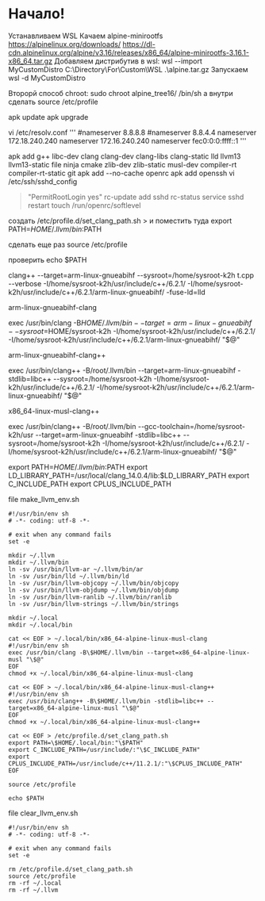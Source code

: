 
# Начало!
Устанавливаем WSL
Качаем alpine-minirootfs
https://alpinelinux.org/downloads/
https://dl-cdn.alpinelinux.org/alpine/v3.16/releases/x86_64/alpine-minirootfs-3.16.1-x86_64.tar.gz
Добавляем дистрибутив в wsl:
wsl --import MyCustomDistro C:\Directory\For\Custom\WSL .\alpine.tar.gz
Запускаем
wsl -d MyCustomDistro

Второрй способ chroot:
sudo chroot alpine_tree16/ /bin/sh
а внутри сделать
source /etc/profile

apk update
apk upgrade

vi /etc/resolv.conf
'''
#nameserver 8.8.8.8
#nameserver 8.8.4.4
nameserver 172.18.240.240
nameserver 172.16.240.240
nameserver fec0:0:0:ffff::1
'''

apk add g++ libc-dev clang clang-dev clang-libs clang-static lld llvm13 llvm13-static file ninja cmake zlib-dev zlib-static musl-dev compiler-rt compiler-rt-static git 
apk add --no-cache openrc
apk add openssh
vi /etc/ssh/sshd_config 
>  "PermitRootLogin yes"
rc-update add sshd
rc-status
service sshd restart
touch /run/openrc/softlevel
 
 


создать
/etc/profile.d/set_clang_path.sh >
и поместить туда
export PATH=$HOME/.llvm/bin:$PATH

сделать еще раз 
source /etc/profile

проверить
echo $PATH




clang++ --target=arm-linux-gnueabihf --sysroot=/home/sysroot-k2h t.cpp --verbose -I/home/sysroot-k2h/usr/include/c++/6.2.1/ -I/home/sysroot-k2h/usr/include/c++/6.2.1/arm-linux-gnueabihf/ -fuse-ld=lld

arm-linux-gnueabihf-clang

exec /usr/bin/clang -B$HOME/.llvm/bin --target=arm-linux-gnueabihf --sysroot=$HOME/sysroot-k2h -I/home/sysroot-k2h/usr/include/c++/6.2.1/ -I/home/sysroot-k2h/usr/include/c++/6.2.1/arm-linux-gnueabihf/ "$@"


arm-linux-gnueabihf-clang++

exec /usr/bin/clang++ -B/root/.llvm/bin --target=arm-linux-gnueabihf -stdlib=libc++ --sysroot=/home/sysroot-k2h -I/home/sysroot-k2h/usr/include/c++/6.2.1/ -I/home/sysroot-k2h/usr/include/c++/6.2.1/arm-linux-gnueabihf/ "$@"

x86_64-linux-musl-clang++

exec /usr/bin/clang++ -B/root/.llvm/bin --gcc-toolchain=/home/sysroot-k2h/usr --target=arm-linux-gnueabihf -stdlib=libc++ --sysroot=/home/sysroot-k2h -I/home/sysroot-k2h/usr/include/c++/6.2.1/ -I/home/sysroot-k2h/usr/include/c++/6.2.1/arm-linux-gnueabihf/ "$@"


export PATH=$HOME/.llvm/bin:$PATH
export LD_LIBRARY_PATH=/usr/local/clang_14.0.4/lib:$LD_LIBRARY_PATH
export C_INCLUDE_PATH
export CPLUS_INCLUDE_PATH



file make_llvm_env.sh
```
#!/usr/bin/env sh
# -*- coding: utf-8 -*-

# exit when any command fails
set -e

mkdir ~/.llvm
mkdir ~/.llvm/bin
ln -sv /usr/bin/llvm-ar ~/.llvm/bin/ar
ln -sv /usr/bin/lld ~/.llvm/bin/ld
ln -sv /usr/bin/llvm-objcopy ~/.llvm/bin/objcopy
ln -sv /usr/bin/llvm-objdump ~/.llvm/bin/objdump
ln -sv /usr/bin/llvm-ranlib ~/.llvm/bin/ranlib
ln -sv /usr/bin/llvm-strings ~/.llvm/bin/strings

mkdir ~/.local
mkdir ~/.local/bin

cat << EOF > ~/.local/bin/x86_64-alpine-linux-musl-clang
#!/usr/bin/env sh
exec /usr/bin/clang -B\$HOME/.llvm/bin --target=x86_64-alpine-linux-musl "\$@"
EOF
chmod +x ~/.local/bin/x86_64-alpine-linux-musl-clang

cat << EOF > ~/.local/bin/x86_64-alpine-linux-musl-clang++
#!/usr/bin/env sh
exec /usr/bin/clang++ -B\$HOME/.llvm/bin -stdlib=libc++ --target=x86_64-alpine-linux-musl "\$@"
EOF
chmod +x ~/.local/bin/x86_64-alpine-linux-musl-clang++

cat << EOF > /etc/profile.d/set_clang_path.sh
export PATH=\$HOME/.local/bin:"\$PATH"
export C_INCLUDE_PATH=/usr/include/:"\$C_INCLUDE_PATH"
export CPLUS_INCLUDE_PATH=/usr/include/c++/11.2.1/:"\$CPLUS_INCLUDE_PATH"
EOF

source /etc/profile

echo $PATH

```

file clear_llvm_env.sh
```
#!/usr/bin/env sh
# -*- coding: utf-8 -*-

# exit when any command fails
set -e

rm /etc/profile.d/set_clang_path.sh
source /etc/profile
rm -rf ~/.local
rm -rf ~/.llvm
```













































